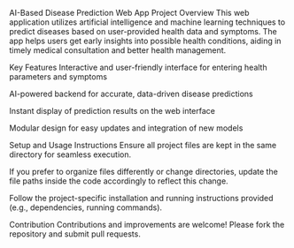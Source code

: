 AI-Based Disease Prediction Web App
Project Overview
This web application utilizes artificial intelligence and machine learning techniques to predict diseases based on user-provided health data and symptoms. The app helps users get early insights into possible health conditions, aiding in timely medical consultation and better health management.

Key Features
Interactive and user-friendly interface for entering health parameters and symptoms

AI-powered backend for accurate, data-driven disease predictions

Instant display of prediction results on the web interface

Modular design for easy updates and integration of new models

Setup and Usage Instructions
Ensure all project files are kept in the same directory for seamless execution.

If you prefer to organize files differently or change directories, update the file paths inside the code accordingly to reflect this change.

Follow the project-specific installation and running instructions provided (e.g., dependencies, running commands).

Contribution
Contributions and improvements are welcome! Please fork the repository and submit pull requests.

